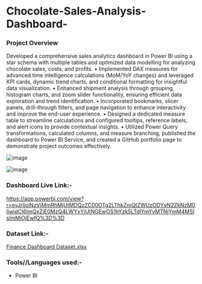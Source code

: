 # Chocolate-Sales-Analysis-Dashboard-

### Project Overview
Developed a comprehensive sales analytics dashboard in Power BI using a star schema with multiple tables and
optimized data modelling for analyzing chocolate sales, costs, and profits.
• Implemented DAX measures for advanced time intelligence calculations (MoM/YoY changes) and leveraged KPI
cards, dynamic trend charts, and conditional formatting for insightful data visualization.
• Enhanced shipment analysis through grouping, histogram charts, and zoom slider functionality, ensuring
efficient data exploration and trend identification.
• Incorporated bookmarks, slicer panels, drill-through filters, and page navigation to enhance interactivity and
improve the end-user experience.
• Designed a dedicated measure table to streamline calculations and configured tooltips, reference labels, and alert
icons to provide contextual insights.
• Utilized Power Query transformations, calculated columns, and measure branching, published the dashboard to
Power BI Service, and created a GitHub portfolio page to demonstrate project outcomes effectively.

![image](https://github.com/user-attachments/assets/c8cde364-cd64-4b90-8c89-a89f129d599a)

![image](https://github.com/user-attachments/assets/1478ab45-7ee7-42f1-bf84-c48258d565b5)



### Dashboard Live Link:-
https://app.powerbi.com/view?r=eyJrIjoiNzVjMmRhMjUtMDQzZC00OTg2LThkZmQtZWUzODYyN2ZkNzM0IiwidCI6ImQxZjE0MzQ4LWYxYjUtNGEwOS1hYzk5LTdlYmYyMTNjYmM4MSIsImMiOjEwfQ%3D%3D



### Dataset Link:-
[Finance Dashboard Dataset.xlsx](https://github.com/user-attachments/files/15567053/Finance.Dashboard.Dataset.xlsx)
### Tools//Languages used:-

- Power BI

